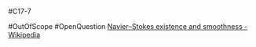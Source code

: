 #C17-7 

#OutOfScope #OpenQuestion
[Navier–Stokes existence and smoothness - Wikipedia](https://en.wikipedia.org/wiki/Navier%E2%80%93Stokes_existence_and_smoothness)